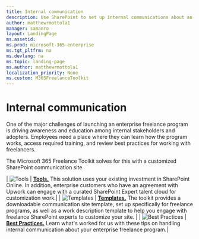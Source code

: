 ```yaml
---
title: Internal communication
description: Use SharePoint to set up internal communications about an enterprise freelancer program.
author: matthewrmottola1
manager: samanro
layout: LandingPage
ms.assetid: 
ms.prod: microsoft-365-enterprise
ms.tgt_pltfrm: na
ms.devlang: na
ms.topic: landing-page
ms.author: matthewrmottola1
localization_priority: None 
ms.custom: M365FreelanceToolkit
---
```

Internal communication
======================

One of the major challenges of launching an enterprise freelance program is driving awareness and education among internal stakeholders and adopters. Employees need a place where they can learn how the program works, access required training, and review best practices for working with freelancers.

The Microsoft 365 Freelance Toolkit solves for this with a customized SharePoint communication site.

| ![Tools](https://docs.microsoft.com/en-us/office/media/icons/toolbox.svg) | **[Tools.](internalcommunicationtools.md)** This solution uses your existing investment in SharePoint Online. In addition, enterprise customers who have an agreement with Upwork can engage with a curated SharePoint Expert talent cloud for customization work.|
| ![Templates](https://docs.microsoft.com/en-us/office/media/icons/task-list-planning-blue.svg) | **[Templates.](internalcommunicationtemplates.md)** The toolkit provides a downloadable communication site template, set up specifically for freelance programs, as well as a work description template to help you engage with freelance SharePoint experts to customize your site. |
| ![Best Practices](https://docs.microsoft.com/en-us/office/media/icons/best-practices-blue.svg) | **[Best Practices.](internalcommunicationbestpractices.md)** Learn what's worked for us with these tips on handling internal communication about your enterprise freelance program.|
